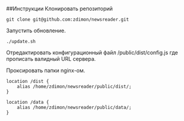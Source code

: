 ##Инструкции
Клонировать репозиторий
    
    git clone git@github.com:zdimon/newsreader.git
    
Запустить обновление.

    ./update.sh
    
Отредактировать конфигурационный файл /public/dist/config.js где прописать валидный URL сервера.

Проксировать папки nginx-ом.


    location /dist {
        alias /home/zdimon/newsreader/public/dist/;
    }

    location /data {
        alias /home/zdimon/newsreader/public/data/;
    }


        
